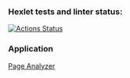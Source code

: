 ### Hexlet tests and linter status:
[![Actions Status](https://github.com/alinali87/python-project-83/actions/workflows/hexlet-check.yml/badge.svg)](https://github.com/alinali87/python-project-83/actions)

### Application

[Page Analyzer](https://python-project-83-2-gonm.onrender.com/)
